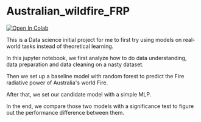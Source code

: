 # Australian_wildfire_FRP
 


[![Open In Colab](https://colab.research.google.com/assets/colab-badge.svg)](https://colab.research.google.com/github/EasonJia9598/Australian_wildfire_FRP/blob/main/A1_EasonJia.ipynb)

This is a Data science initial project for me to first try using models on real-world tasks instead of theoretical learning.

In this jupyter notebook, we first analyze how to do data understanding, data preparation and data cleaning on a nasty dataset.

Then we set up a baseline model with random forest to predict the Fire radiative power of Australia's world Fire.

After that, we set our candidate model with a simple MLP. 

In the end, we compare those two models with a significance test to figure out the performance difference between them.

